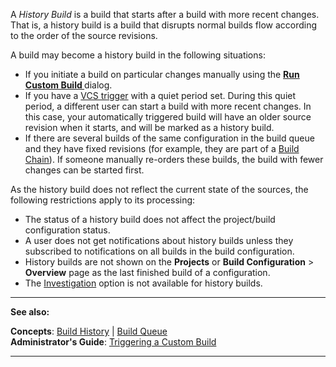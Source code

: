 [//]: # (title: History Build)
[//]: # (auxiliary-id: History Build)
A _History Build_ is a build that starts after a build with more recent changes. That is, a history build is a build that disrupts normal builds flow according to the order of the source revisions.


[//]: # (Internal note. Do not delete. "History Buildd159e7.txt")    


A build may become a history build in the following situations:
* If you initiate a build on particular changes manually using the __[Run Custom Build ](triggering-a-custom-build.md)__ dialog.
* If you have a [VCS trigger](configuring-vcs-triggers.md) with a quiet period set. During this quiet period, a different user can start a build with more recent changes. In this case, your automatically triggered build will have an older source revision when it starts, and will be marked as a history build.
* If there are several builds of the same configuration in the build queue and they have fixed revisions (for example, they are part of a [Build Chain](build-chain.md)). If someone manually re\-orders these builds, the build with fewer changes can be started first.

As the history build does not reflect the current state of the sources, the following restrictions apply to its processing:
* The status of a history build does not affect the project/build configuration status.
* A user does not get notifications about history builds unless they subscribed to notifications on all builds in the build configuration.
* History builds are not shown on the __Projects__ or __Build Configuration__ &gt; __Overview__ page as the last finished build of a configuration.
* The [Investigation](investigating-and-muting-build-problems.md) option is not available for history builds.



[//]: # (Internal note. Do not delete. "History Buildd159e60.txt")    

 __  __

__See also:__

__Concepts__: [Build History](build-history.md) | [Build Queue](build-queue.md)   
__Administrator's Guide__: [Triggering a Custom Build](triggering-a-custom-build.md)

__ __